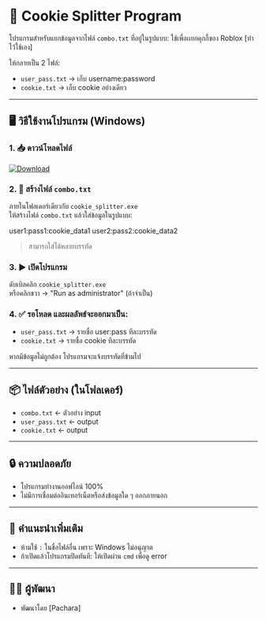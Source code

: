 # 🍪 Cookie Splitter Program

โปรแกรมสำหรับแยกข้อมูลจากไฟล์ `combo.txt` ที่อยู่ในรูปแบบ:
ใช้เพื่อเเยกคุกกี้ของ Roblox [ทำไว้ใช้เอง]

ให้กลายเป็น 2 ไฟล์:
- `user_pass.txt` → เก็บ username:password
- `cookie.txt` → เก็บ cookie อย่างเดียว

---

## 🖥️ วิธีใช้งานโปรแกรม (Windows)

### 1. 📥 ดาวน์โหลดไฟล์


[![Download](https://img.shields.io/badge/Download-cookie__tool__v1.0-blue?style=for-the-badge&logo=github)](https://github.com/pacharasesangngam/cookie_splitter/raw/main/cookie_tool.zip)





### 2. 📂 สร้างไฟล์ `combo.txt`
ภายในโฟลเดอร์เดียวกับ `cookie_splitter.exe`  
ให้สร้างไฟล์ `combo.txt` แล้วใส่ข้อมูลในรูปแบบ:

user1:pass1:cookie_data1
user2:pass2:cookie_data2

> สามารถใส่ได้หลายบรรทัด

### 3. ▶️ เปิดโปรแกรม
ดับเบิลคลิก `cookie_splitter.exe`  
หรือคลิกขวา → "Run as administrator" (ถ้าจำเป็น)

### 4. ✅ รอโหลด และผลลัพธ์จะออกมาเป็น:
- `user_pass.txt` → รายชื่อ user:pass ทีละบรรทัด
- `cookie.txt` → รายชื่อ cookie ทีละบรรทัด

หากมีข้อมูลไม่ถูกต้อง โปรแกรมจะแจ้งบรรทัดที่ข้ามไป

---

## 📦 ไฟล์ตัวอย่าง (ในโฟลเดอร์)
- `combo.txt` ← ตัวอย่าง input
- `user_pass.txt` ← output
- `cookie.txt` ← output

---

## 🔒 ความปลอดภัย
- โปรแกรมทำงานออฟไลน์ 100%
- ไม่มีการเชื่อมต่ออินเทอร์เน็ตหรือส่งข้อมูลใด ๆ ออกภายนอก

---

## 🔧 คำแนะนำเพิ่มเติม
- ห้ามใช้ `:` ในชื่อไฟล์อื่น เพราะ Windows ไม่อนุญาต
- ถ้าเปิดแล้วโปรแกรมปิดทันที: ให้เปิดผ่าน `cmd` เพื่อดู error

---

## 👨‍💻 ผู้พัฒนา
- พัฒนาโดย [Pachara]

